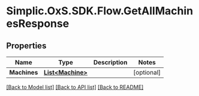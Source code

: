 # Simplic.OxS.SDK.Flow.GetAllMachinesResponse

## Properties

Name | Type | Description | Notes
------------ | ------------- | ------------- | -------------
**Machines** | [**List&lt;Machine&gt;**](Machine.md) |  | [optional] 

[[Back to Model list]](../README.md#documentation-for-models) [[Back to API list]](../README.md#documentation-for-api-endpoints) [[Back to README]](../README.md)

